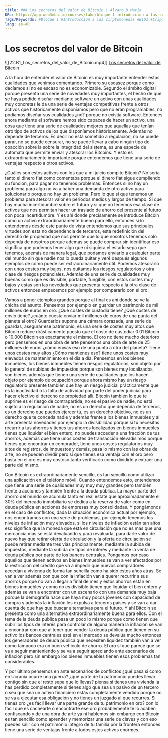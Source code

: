 ```yaml
---
title: ### Los secretos del valor de Bitcoin | Alvaro D María
URL: https://app.web3mba.io/courses/take/bloque-1-introduccion-a-las-criptomonedas/lessons/39203191-los-secretos-del-valor-de-bitcoin-alvaro-d-maria
Tags/Keywords: #Bloque 1 #Introduccion a las cirptomonedas #B1U1 #Criptomonedas #Revolucion del dinero #Bitcoin #valor bitcoin #Alvaro D María
lang: es-AR
---
```

# Los secretos del valor de Bitcoin
![[22.B1_Los_secretos_del_valor_de_Bitcoin.mp4]]
[Los secretos del valor de Bitcoin](https://app.web3mba.io/courses/take/bloque-1-introduccion-a-las-criptomonedas/lessons/39203191-los-secretos-del-valor-de-bitcoin-alvaro-d-maria)

A la hora de entender el valor de Bitcoin es muy importante entender estas cualidades que venimos comentando. 
Primero su escasez porque como decíamos si no es escaso no es economizable.
Segundo el ámbito digital porque presenta una serie de novedades muy importantes, el hecho de que se haya podido diseñar mediante software un activo con unas cualidades muy concretas le da una serie de ventajas competitivas frente a otros activos que históricamente disponíamos pero que no eran programables, no podíamos diseñar sus cualidades ¿no? porque no existía software. Entonces ahora mediante el software hemos sido capaces de hacer un activo, una cosa que tiene una serie de cualidades mejores que aquellas que tenían otro tipo de activos de los que disponíamos históricamente.
Además no depende de terceros. Es decir no está sometido a regulación, no se puede parar, no se puede censurar, no se puede llevar a cabo ningún tipo de coacción sobre la sobre la integridad del sistema, es una especie de autómata que permite enviar y atesorar los Bitcoins.
Y esto es extraordinariamente importante porque entendemos que tiene una serie de ventajas respecto a otros activos.

¿Cuáles son estos activos con los que a mi juicio compite Bitcoin? No sería tanto el dinero fiat como comentaba porque el dinero fiat sigue cumpliendo su función, para pagar no tenemos problemas. Entonces si no hay un problema para algo no va a haber una demanda de otro activo para solucionarlo porque no hay un problema. Pero lo que si que tenemos un problema para atesorar valor en periodos medios y largos de tiempo. Si que hay mucha incertidumbre sobre el futuro y si que no tenemos esa clase de activos que nos permitan hacer un traslado de ahorro del presente al futuro con poca incertidumbre. Y es ahí donde precisamente se introduce Bitcoin como un activo extraordinariamente bueno para ello, entonces si lo entendemos desde este punto de vista entendemos que sus principales virtudes son esta no dependencia de terceros, esta redefinición del derecho de propiedad que nos permite que lo que nosotros tenemos sólo dependa de nosotros porque además se puede comprar sin identificar eso significa que podemos tener algo que ni siquiera el estado sepa que tenemos, además de manera legal, que podamos enviarlo a cualquier parte del mundo sin que nadie nos lo pueda quitar y veré después algunos ejemplos de cómo puede ser extraordinariamente útil. Podemos atesorarlo con unos costes muy bajos, nos quitamos los riesgos regulatorios y otra clase de riesgos potenciales. Además de una serie de cualidades muy buenas como que es divisible, portable, fungible, con estos costes muy bajos y estas son las novedades que presenta respecto a la otra clase de activos entonces empecemos por ejemplo por compararlo con el oro.

Vamos a poner ejemplos grandes porque al final es ahí donde se ve la chicha del asunto. Pensemos por ejemplo en guardar un patrimonio de mil millones de euros en oro. ¿Qué costes de custodia tiene? ¿Qué costes de envío tiene? ¿cuánto cuesta enviar mil millones de euros de una punta del planeta al otro? Guardarlos supone una cámara corazada, una serie de guardas, asegurar ese patrimonio, es una serie de costes muy altos que Bitcoin reduce drásticamente puesto que el coste de custodiar 0.01 Bitcoin o 10.000 Bitcoin es exactamente el mismo. El oro no tiene mucho deterioro pero pensemos en una obra de arte pensemos una obra de arte de 25 millones de euros ¿cómo envías eso de una punta a otra del planeta? Tiene unos costes muy altos ¿Cómo mantienes eso? tiene unos costes muy elevados de mantenimiento en el día a día. Pensemos en los bienes inmuebles, los bienes inmuebles tienen riesgos regulatorios, son objeto por lo general de subidas de impuestos porque son bienes muy localizados, son bienes además que tienen una serie de cualidades que los hacen objeto por ejemplo de ocupación porque ahora mismo hay un riesgo regulatorio presente también que hay un riesgo judicial prácticamente que es la inactividad o la falta de actividad por parte del poder judicial para hacer efectivo el derecho de propiedad allí. Bitcoin también lo que te suprime es el riesgo de contrapartida, no es el pasivo de nadie, no está sujeto a la regulación de nadie, no es un derecho que dependa de terceros, es un derecho que puedes ejercer tú, es un derecho objetivo, no es un derecho que te conceda nadie y además frente a los bienes inmuebles y al arte presenta novedades por ejemplo la divisibilidad porque si tú necesitas recurrir a tus ahorros y tienes tus ahorros localizados en bienes inmuebles tienes que liquidar el bien entero, no puedes acceder a una fracción de tus ahorros, además que tiene unos costes de transacción elevadísimos porque tienes que encontrar un comprador, tiene unos costes regulatorios muy altos de registros, de impuestos y demás, pasa lo mismo con las obras de arte, no se pueden dividir pero sí que tienes esa ventaja con el oro pero hasta en el oro es muy costoso tanto verificarlo como dividirlo y extraer una parte del mismo.

Con Bitcoin es extraordinariamente sencillo, es tan sencillo como utilizar una aplicación en el teléfono móvil. Cuando entendemos esto, entendemos que tiene una serie de cualidades muy muy muy grandes pero también frente a acciones y también frente a la deuda pública. 
La mayor parte del ahorro del mundo se acumula tanto en real estate que aproximadamente el 30% del mercado inmobiliario se dedica a la reserva de valor como en deuda pública en acciones de empresas muy consolidadas. 
Y pongámonos en el caso de conflictos, dada la situación económica actual por ejemplo, nos encontramos con una serie de problemas, por ejemplo tenemos los niveles de inflación muy elevados, si los niveles de inflación están tan altos eso significa que la moneda que está en circulación que no es más que una mercancía más se está devaluando y para revaluarla, para darle valor de nuevo hay que retirar oferta de circulación y la oferta de circulación se puede retirar mediante tres vías principalmente, mediante la subida de impuestos, mediante la subida de tipos de interés y mediante la venta de deuda pública por parte de los bancos centrales.
Pongamos por caso aquellos que tienen activos en bienes inmuebles se van a ver afectados por la restricción del crédito que va a impedir que nuevos compradores accedan a vivienda de forma tan sencilla como ha sido estos años atrás. Se van a ver además con que con la inflación van a querer recurrir a sus ahorros porque no van a llegar a final de mes y estos ahorros están en bienes inmuebles y como no es divisible tienen que liquidar el bien entero y además se van a encontrar con un escenario con una demanda muy baja porque la demografía hace que haya muy pocos jóvenes con capacidad de compra y además la inflación les expulsa a terceros países y se van a dar cuenta de que hay que buscar alternativas para el futuro. Y ahí Bitcoin se presenta como una alternativa extraordinariamente buena para ellos. 
Con el tema de la deuda pública pasa un poco lo mismo porque como tienen que subir los tipos de interés para controlar de alguna manera la inflación se van a encontrar con que al tener que vender la deuda pública que tienen en su activo los bancos centrales está en el mercado se devalúa mucho entonces los generadores de deuda pública que necesiten liquidez también van a ver como tampoco era un buen vehículo de ahorro. 
El oro sí que parece que se va a seguir manteniendo y se va a seguir apreciando ante escenarios de inflación pero sin embargo los bienes inmuebles tienen esos problemas tan considerables. 

Y por último pensemos en ante escenarios de conflictos ¿qué pasa si como en Ucrania ocurre una guerra? ¿qué parte de tu patrimonio puedes llevar contigo sin que el resto sepa que lo llevas? piensa si tienes una vivienda la has perdido completamente si tienes algo que sea un pasivo de un tercero o sea que sea un activo financiero estás completamente vendido porque no se va a ejecutar esa obligación y no tienes un juzgado al que recurres. Si tienes oro ¿es fácil llevar una parte grande de tu patrimonio en oro?  con lo fácil que es cachearte o encontrarte ese oro probablemente te lo acaben confiscando y de una obra de arte ya ni hablemos sin embargo con Bitcoin es tan sencillo como aprender y memorizar una serie de claves y con eso puedes salir con el patrimonio íntegro de tu familia por la frontera entonces tiene una serie de ventajas frente a todos estos activos enormes.